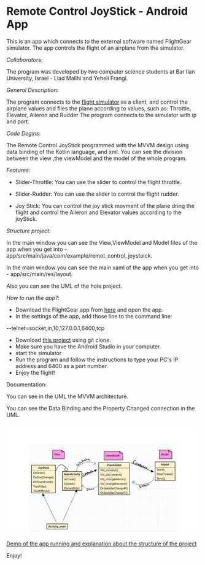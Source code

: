 # Remote Control JoyStick - Android App

This is an app which connects to the external software named FlightGear simulator.
The app controls the flight of an airplane from the simulator.

*Collaborators*:

The program was developed by two computer science students at Bar Ilan University, Israel - Liad Malihi and Yeheli Frangi.

*General Description*:

The program connects to the [flight simulator](https://www.flightgear.org/) as a client, and control the airplane values and flies the plane according to values,
such as: Throttle, Elevator, Aileron and Rudder
The program connects to the simulator with ip and port.

*Code Degins*:

The Remote Control JoyStick programmed with the MVVM design using data binding of the Kotlin language, and xml.
You can see the division between the view ,the viewModel and the model of the whole program.

*Features*:
* Slider-Throttle:
You can use the slider to control the flight throttle.

* Slider-Rudder:
You can use the slider to control the flight rudder.

* Joy Stick:
You can control the joy stick movment of the plane dring the flight and control the Aileron and Elevator values according to the joyStick.

*Structure project*:

In the main window you can see the View,ViewModel and Model files of the app when you get into - app/src/main/java/com/example/remot_control_joystoick.

In the main window you can see the main xaml of the app when you get into - app/src/main/res/layout.

Also you can see the UML of the hole project.


*How to run the app?*:
* Download the FlightGear app from [here](https://www.flightgear.org/) and open the app.
* In the settings of the app, add those line to the command line:

--telnet=socket,in,10,127.0.0.1,6400,tcp

* Download [this project](https://github.com/liadmalihi/Remote_Control_Joystick) using git clone.
* Make sure you have the Android Studio in your computer.
* start the simulator
* Run the program and follow the instructions to type your PC's IP address and 6400 as a port number.
* Enjoy the flight!

Documentation:

You can see in the UML the MVVM architecture.

You can see the Data Binding and the Property Changed connection in the UML.

![Image of UML](https://github.com/liadmalihi/Remote_Control_Joystick/blob/master/UML.jpg)

[Demo of the app running and explanation about the structure of the project](https://www.youtube.com/watch?v=ZHujSPWrEzo)

Enjoy!
